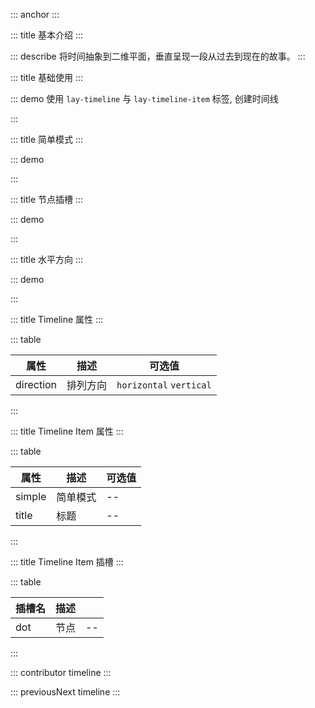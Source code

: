 ::: anchor
:::

::: title 基本介绍
:::

::: describe 将时间抽象到二维平面，垂直呈现一段从过去到现在的故事。
:::

::: title 基础使用
:::

::: demo 使用 `lay-timeline` 与 `lay-timeline-item` 标签, 创建时间线

<template>
    <lay-timeline>
        <lay-timeline-item title="8月18日">
            <p>
                layui vue 的一切准备工作似乎都已到位。发布之弦，一触即发。
                <br>不枉近百个日日夜夜与之为伴。因小而大，因弱而强。
                <br>无论它能走多远，抑或如何支撑？至少我曾倾注全心，无怨无悔 <i class="layui-icon"></i>
            </p>
        </lay-timeline-item>
        <lay-timeline-item title="8月16日">
            <p>杜甫的思想核心是儒家的仁政思想，他有<em>“致君尧舜上，再使风俗淳”</em>的宏伟抱负。</p>
            <ul>
                <li>《登高》</li>
                <li>《茅屋为秋风所破歌》</li>
            </ul>
        </lay-timeline-item>
        <lay-timeline-item title="8月15日">
            <p>
                中国人民抗日战争胜利日
                <br>铭记、感恩
                <br>所有为中华民族浴血奋战的英雄将士
                <br>永垂不朽
            </p>
        </lay-timeline-item>
    </lay-timeline>
</template>

<script>
import { ref } from 'vue'

export default {
  setup() {

    return {
    }
  }
}
</script>

:::

::: title 简单模式
:::

::: demo

<template>
    <lay-timeline>
        <lay-timeline-item title="2021年，layui vue 里程碑版本 1.0 发布" simple></lay-timeline-item>
        <lay-timeline-item title="2017年，layui 里程碑版本 2.0 发布" simple></lay-timeline-item>
        <lay-timeline-item title="2016年，layui 首个版本发布" simple></lay-timeline-item>
        <lay-timeline-item title="2015年，layui 孵化" simple></lay-timeline-item>
    </lay-timeline>
</template>

<script>
import { ref } from 'vue'

export default {
  setup() {

    return {
    }
  }
}
</script>

:::


::: title 节点插槽
:::

::: demo

<template>
    <lay-timeline>
        <lay-timeline-item title="2021年，layui vue 里程碑版本 1.0 发布" simple></lay-timeline-item>
        <lay-timeline-item title="2017年，layui 里程碑版本 2.0 发布" simple></lay-timeline-item>
        <lay-timeline-item title="2016年，layui 首个版本发布" simple></lay-timeline-item>
        <lay-timeline-item title="2015年，layui 孵化" simple>
            <template #dot>
                <lay-icon type="layui-icon-face-smile" color="red"></lay-icon>
            </template>
        </lay-timeline-item>
    </lay-timeline>
</template>

<script>
import { ref } from 'vue'

export default {
  setup() {

    return {
    }
  }
}
</script>
:::

::: title 水平方向
:::

::: demo

<template>
    <lay-timeline direction="horizontal">
        <lay-timeline-item title="2015年" >2015年，layui 孵化</lay-timeline-item>
        <lay-timeline-item title="2016年" >2016年，layui 首个版本发布</lay-timeline-item>
        <lay-timeline-item title="2017年" >layui里程碑版本1.0发布</lay-timeline-item>
        <lay-timeline-item title="2021年" >layui里程碑版本2.0发布</lay-timeline-item>
    </lay-timeline>
</template>

<script>
import { ref } from 'vue'

export default {
  setup() {

    return {
    }
  }
}
</script>

:::

::: title Timeline 属性
:::

::: table

| 属性        | 描述   | 可选值 |
|-----------|------|-----|
| direction | 排列方向 | `horizontal` `vertical`  |

:::

::: title Timeline Item 属性
:::

::: table

| 属性     | 描述   | 可选值 |
|--------|------|-----|
| simple | 简单模式 | --  |
| title  | 标题   | --  |

:::

::: title Timeline Item 插槽
:::

::: table

| 插槽名 | 描述  |     |
|-----|-----| --- |
| dot | 节点  | --  |

:::

::: contributor timeline
:::

::: previousNext timeline
:::